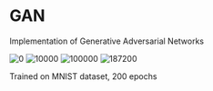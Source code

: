 # GAN
Implementation of Generative Adversarial Networks


![0](https://user-images.githubusercontent.com/107670144/192149872-0761ffbc-f43c-4fab-abf9-59dc07d275d5.png)
![10000](https://user-images.githubusercontent.com/107670144/192149878-9b8d5372-5f0a-407c-ac6c-44da05ddea97.png)
![100000](https://user-images.githubusercontent.com/107670144/192149879-1ac667d7-3dd8-4937-bf9c-4911a2a8dbe2.png)
![187200](https://user-images.githubusercontent.com/107670144/192149882-d1ab4470-31e5-47df-8f1e-a93910c8f124.png)

Trained on MNIST dataset, 200 epochs
